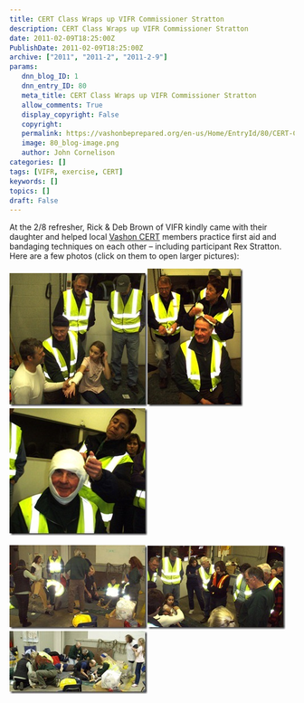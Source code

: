 ```yaml
---
title: CERT Class Wraps up VIFR Commissioner Stratton
description: CERT Class Wraps up VIFR Commissioner Stratton
date: 2011-02-09T18:25:00Z
PublishDate: 2011-02-09T18:25:00Z
archive: ["2011", "2011-2", "2011-2-9"]
params:
   dnn_blog_ID: 1
   dnn_entry_ID: 80
   meta_title: CERT Class Wraps up VIFR Commissioner Stratton
   allow_comments: True
   display_copyright: False
   copyright: 
   permalink: https://vashonbeprepared.org/en-us/Home/EntryId/80/CERT-Class-Wraps-up-VIFR-Commissioner-Stratton
   image: 80_blog-image.png
   author: John Cornelison
categories: []
tags: [VIFR, exercise, CERT]
keywords: []
topics: []
draft: False
---
```


<p>At the 2/8 refresher, Rick &amp; Deb Brown of VIFR kindly came with their daughter and helped local <a target="_blank" href="https://vashonwacert.samariteam.com/">Vashon CERT</a> members practice first aid and bandaging techniques on each other – including participant Rex Stratton. Here are a few photos (click on them to open larger pictures):</p>
<p><a href="/images/dnnBlog/1/80/Windows-Live-Writer-CERT-Class-Wraps-up-VIFR-Commissioner-St_A0E2-ff_1243874e_2.jpg"><img title="ff_1243874e" border="0" alt="ff_1243874e" width="244" height="236" style="background-image: none; border-right-width: 0px; padding-left: 0px; padding-right: 0px; display: inline; border-top-width: 0px; border-bottom-width: 0px; border-left-width: 0px; padding-top: 0px" src="/images/dnnBlog/1/80/Windows-Live-Writer-CERT-Class-Wraps-up-VIFR-Commissioner-St_A0E2-ff_1243874e_thumb.jpg" /></a><a href="/images/dnnBlog/1/80/Windows-Live-Writer-CERT-Class-Wraps-up-VIFR-Commissioner-St_A0E2-ff_1243877e_2.jpg"><img title="ff_1243877e" border="0" alt="ff_1243877e" width="169" height="244" style="background-image: none; border-right-width: 0px; padding-left: 0px; padding-right: 0px; display: inline; border-top-width: 0px; border-bottom-width: 0px; border-left-width: 0px; padding-top: 0px" src="/images/dnnBlog/1/80/Windows-Live-Writer-CERT-Class-Wraps-up-VIFR-Commissioner-St_A0E2-ff_1243877e_thumb.jpg" /></a><a href="/images/dnnBlog/1/80/Windows-Live-Writer-CERT-Class-Wraps-up-VIFR-Commissioner-St_A0E2-ff_1243882e_2.jpg"><img title="ff_1243882e" border="0" alt="ff_1243882e" width="244" height="225" style="background-image: none; border-right-width: 0px; padding-left: 0px; padding-right: 0px; display: inline; border-top-width: 0px; border-bottom-width: 0px; border-left-width: 0px; padding-top: 0px" src="/images/dnnBlog/1/80/Windows-Live-Writer-CERT-Class-Wraps-up-VIFR-Commissioner-St_A0E2-ff_1243882e_thumb.jpg" /></a></p>
<p><a href="/images/dnnBlog/1/80/Windows-Live-Writer-CERT-Class-Wraps-up-VIFR-Commissioner-St_A0E2-ff_1243875e_2.jpg"><img title="ff_1243875e" border="0" alt="ff_1243875e" width="244" height="149" style="background-image: none; border-right-width: 0px; padding-left: 0px; padding-right: 0px; display: inline; border-top-width: 0px; border-bottom-width: 0px; border-left-width: 0px; padding-top: 0px" src="/images/dnnBlog/1/80/Windows-Live-Writer-CERT-Class-Wraps-up-VIFR-Commissioner-St_A0E2-ff_1243875e_thumb.jpg" /></a><a href="/images/dnnBlog/1/80/Windows-Live-Writer-CERT-Class-Wraps-up-VIFR-Commissioner-St_A0E2-ff_1243876e_2.jpg"><img title="ff_1243876e" border="0" alt="ff_1243876e" width="244" height="148" style="background-image: none; border-right-width: 0px; padding-left: 0px; padding-right: 0px; display: inline; border-top-width: 0px; border-bottom-width: 0px; border-left-width: 0px; padding-top: 0px" src="/images/dnnBlog/1/80/Windows-Live-Writer-CERT-Class-Wraps-up-VIFR-Commissioner-St_A0E2-ff_1243876e_thumb.jpg" /></a><a href="/images/dnnBlog/1/80/Windows-Live-Writer-CERT-Class-Wraps-up-VIFR-Commissioner-St_A0E2-ff_1243880e_2.jpg"><img title="ff_1243880e" border="0" alt="ff_1243880e" width="244" height="111" style="background-image: none; border-right-width: 0px; padding-left: 0px; padding-right: 0px; display: inline; border-top-width: 0px; border-bottom-width: 0px; border-left-width: 0px; padding-top: 0px" src="/images/dnnBlog/1/80/Windows-Live-Writer-CERT-Class-Wraps-up-VIFR-Commissioner-St_A0E2-ff_1243880e_thumb.jpg" /></a></p>
